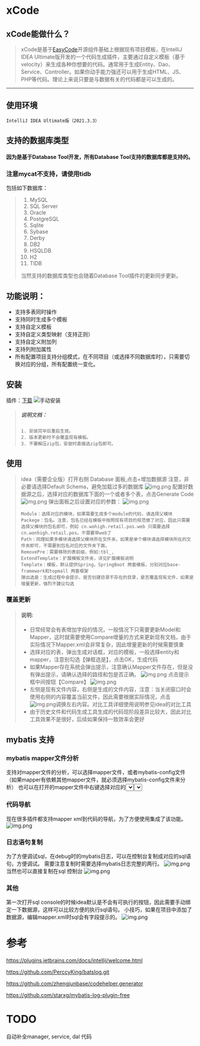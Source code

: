 # xCode

## xCode能做什么？

> xCode是基于[EasyCode](https://gitee.com/makejava/EasyCode.git)开源组件基础上根据现有项目模板，在IntelliJ IDEA Ultimate版开发的一个代码生成插件，主要通过自定义模板（基于velocity）来生成各种你想要的代码。通常用于生成Entity、Dao、Service、Controller。如果你动手能力强还可以用于生成HTML、JS、PHP等代码。理论上来说只要是与数据有关的代码都是可以生成的。
---
## 使用环境
`IntelliJ IDEA Ultimate版（2021.3.3）`

## 支持的数据库类型
#### 因为是基于Database Tool开发，所有Database Tool支持的数据库都是支持的。
### 注意mycat不支持，请使用tidb
包括如下数据库：
> 1. MySQL
> 2. SQL Server
> 3. Oracle
> 4. PostgreSQL
> 5. Sqlite
> 6. Sybase
> 7. Derby
> 8. DB2
> 9. HSQLDB
> 10. H2
> 11. TIDB
>  
> 当然支持的数据库类型也会随着Database Tool插件的更新同步更新。

## 功能说明：
* 支持多表同时操作
* 支持同时生成多个模板
* 支持自定义模板
* 支持自定义类型映射（支持正则）
* 支持自定义附加列
* 支持列附加属性
* 所有配置项目支持分组模式，在不同项目（或选择不同数据库时），只需要切换对应的分组，所有配置统一变化。
 
## 安装
插件：[下载](http://help.ts.belle.net.cn/release/)
![手动安装](./doc/setup.gif "手动安装")
> ##### 说明文档：
> ``` 说明文档：
> 1. 安装完毕后重启生效。
> 2. 版本更新时不会覆盖现有模板。
> 3. 不要解压zip包，安装时直接选zip包即可。
> ```  

## 使用
> idea（需要企业版）打开右侧 Database 面板,点击+增加数据源
> 注意，非必要请选择Default Schema，避免加载过多的数据库
> ![img.png](doc/img.png)
> 配置好数据源之后，选择对应的数据库下面的一个或者多个表，点击Generate Code
> ![img.png](doc/img_1_2.png)
> 弹出面板之后设置对应的参数：
> ![img.png](doc/img_1_3.png)
> ```详细说明
> Module：选择对应的模块，如果需要生成多个module的代码，请选择父模块
> Packege：包名。注意，包名已经在模板中按照现有项目的规范做了对应，因此只需要选择父模块的包名即可，例如 cn.wohigh.retail.pos.web 只需要选择cn.wonhigh.retail.pos。不需要带web了
> Path：同理如果多模块请选择父模块所在文件夹，如果是单个模块请选择模块所在的文件夹即可，不需要到包名对应的文件夹下面。
> RemovePre：需要移除的表前缀，例如:tbl_,
> ExtendTemplate：扩展模板文件夹，详见扩展模板说明
> Template：模板，默认提供Spring，SpringBoot 两套模板，分别对应base-framework和topmall 两套框架
> 弹出选是：生成过程中会提示，是否创建目录不存在的目录，是否覆盖现有文件，如果是增量更新，强烈不建议勾选
> ```
### 覆盖更新
> #### 说明: 
> * 日常经常会有表增加字段的情况，一般情况下只需要更新Model和Mapper，这时就需要使用Compare增量的方式来更新现有文档，由于实际情况下Mapper.xml会非常复杂，因此增量更新的时候需要慎重
> * 选择对应的表，弹出生成对话框，对应的模板，一般选择entity和mapper，注意别勾选【弹框选是】，点击OK，生成代码
> * 如果Mapper存在系统会弹出提示，注意确认Mapper文件存在，但是没有弹出提示，请确认选择的路径和包是否正确。
> ![img.png](doc/img_1_4.png)
> 点击提示框中间按钮【Compare】
> ![img.png](doc/img_1_5.png)
> * 左侧是现有文件内容，右侧是生成的文件内容，注意：当关闭窗口时会使用右侧的内容覆盖当前文件，因此需要根据实际情况，点击![img.png](doc/img_1_6.png)调换左右内容。对比工具详细使用说明参见idea的对比工具
> * 由于历史文件和代码生成工具生成的代码现阶段差异比较大，因此对比工具效果不是很好，后续如果保持一致效率会更好

## mybatis 支持
### mybatis mapper文件分析
支持对mapper文件的分析，可以选择mapper文件，或者mybatis-config文件（如果mapper有依赖其他mapper文件，就必须选择mybatis-config文件来分析）
也可以在打开的mapper文件中右键选择对应的<select> 所在行也可以进行sql解析。需要注意，选中的<select>必须是完整的一行，不存在换行。
![img.png](doc/M-1.gif)
选择对应的mapper文件的查询语句的ID，在弹出的对话框中设置好对应的参数，即可生成对应的sql代码。参数可以手动生成，可以自动填充。
![img.png](doc/M-2.gif)

### 代码导航
现在很多插件都支持mapper xml到代码的导航，为了方便使用集成了该功能。
![img.png](doc/M-3.gif)


### 日志语句复制
为了方便调试sql，在debug时的mybatis日志，可以在控制台复制成对应的sql语句，方便调试。
需要注意复制时需要选择mybatis日志完整的两行。
![img.png](doc/M-4.gif)
当然也可以直接复制在sql 控制台
![img.png](doc/M-5.gif)
### 其他
第一次打开sql console的时候idea默认是不会有可执行的按钮，因此需要手动绑定一下数据源，这样可以比较方便的执行sql语句。
小技巧，如果在项目中添加了数据源，编辑mapper.xml时sql会有字段提示的。
![img.png](doc/M-6.gif)

# 参考
https://plugins.jetbrains.com/docs/intellij/welcome.html

https://github.com/PerccyKing/batslog.git

https://github.com/zhengjunbase/codehelper.generator

https://github.com/starxg/mybatis-log-plugin-free

# TODO
自动补全manager, service, dal 代码

